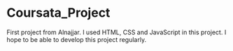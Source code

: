 # Coursata_Project

First project from Alnajjar.
I used HTML, CSS and JavaScript in this project.
I hope to be able to develop this project regularly.
